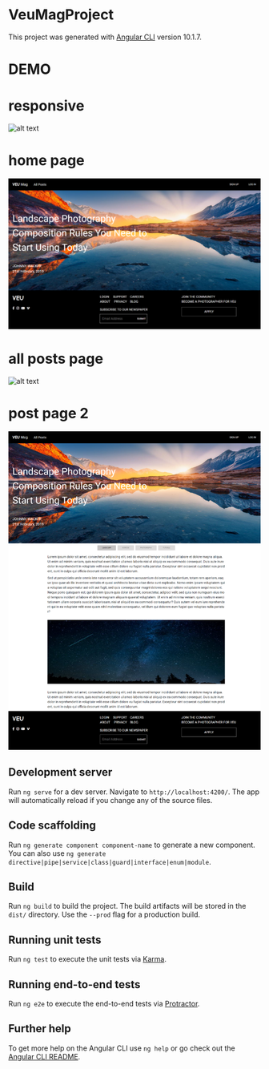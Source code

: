 # VeuMagProject

This project was generated with [Angular CLI](https://github.com/angular/angular-cli) version 10.1.7.

# DEMO

# responsive
![alt text](https://github.com/shrutisingla1995/VEU-project/blob/master/src/assets/images/VeuMagProject.gif?raw=true)

# home page
![alt text](https://github.com/shrutisingla1995/VEU-project/blob/master/src/assets/images/1.png?raw=true)

# all posts page
![alt text](https://github.com/shrutisingla1995/VEU-project/blob/master/src/assets/images/2.png?raw=true)

# post page 2
![alt text](https://github.com/shrutisingla1995/VEU-project/blob/master/src/assets/images/3.png?raw=true)

## Development server

Run `ng serve` for a dev server. Navigate to `http://localhost:4200/`. The app will automatically reload if you change any of the source files.

## Code scaffolding

Run `ng generate component component-name` to generate a new component. You can also use `ng generate directive|pipe|service|class|guard|interface|enum|module`.

## Build

Run `ng build` to build the project. The build artifacts will be stored in the `dist/` directory. Use the `--prod` flag for a production build.

## Running unit tests

Run `ng test` to execute the unit tests via [Karma](https://karma-runner.github.io).

## Running end-to-end tests

Run `ng e2e` to execute the end-to-end tests via [Protractor](http://www.protractortest.org/).

## Further help

To get more help on the Angular CLI use `ng help` or go check out the [Angular CLI README](https://github.com/angular/angular-cli/blob/master/README.md).
